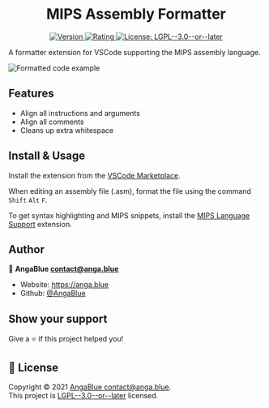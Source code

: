 <h1 align="center">MIPS Assembly Formatter</h1>
<p align="center">
  <a href="https://marketplace.visualstudio.com/items?itemName=AngaBlue.asm-formatter" target="_blank">
  <img alt="Version" src="https://img.shields.io/visual-studio-marketplace/v/AngaBlue.asm-formatter?label=Version" />
  </a>
    <a href="https://marketplace.visualstudio.com/items?itemName=AngaBlue.asm-formatter" target="_blank">
  <img alt="Rating" src="  https://img.shields.io/visual-studio-marketplace/stars/AngaBlue.asm-formatter?label=Rating" />
  </a>
  <a href="https://github.com/AngaBlue/asm-formatter/blob/master/LICENSE" target="_blank">
    <img alt="License: LGPL--3.0--or--later" src="https://img.shields.io/github/license/AngaBlue/asm-formatter?color=green&label=License" />
  </a>

</p>

A formatter extension for VSCode supporting the MIPS assembly language.

![Formatted code example](https://i.anga.blue/AaM5.png)

## Features

- Align all instructions and arguments
- Align all comments
- Cleans up extra whitespace

## Install & Usage

Install the extension from the [VSCode Marketplace](https://marketplace.visualstudio.com/items?itemName=AngaBlue.asm-formatter).

When editing an assembly file (.asm), format the file using the command `Shift` `Alt` `F`.

To get syntax highlighting and MIPS snippets, install the [MIPS Language Support](https://marketplace.visualstudio.com/items?itemName=kdarkhan.mips) extension.

## Author

👤 **AngaBlue <contact@anga.blue>**

- Website: https://anga.blue
- Github: [@AngaBlue](https://github.com/AngaBlue)

## Show your support

Give a ⭐️ if this project helped you!

## 📝 License

Copyright © 2021 [AngaBlue <contact@anga.blue>](https://github.com/AngaBlue).<br />
This project is [LGPL--3.0--or--later](https://github.com/AngaBlue/asm-formatter/blob/master/LICENSE) licensed.
